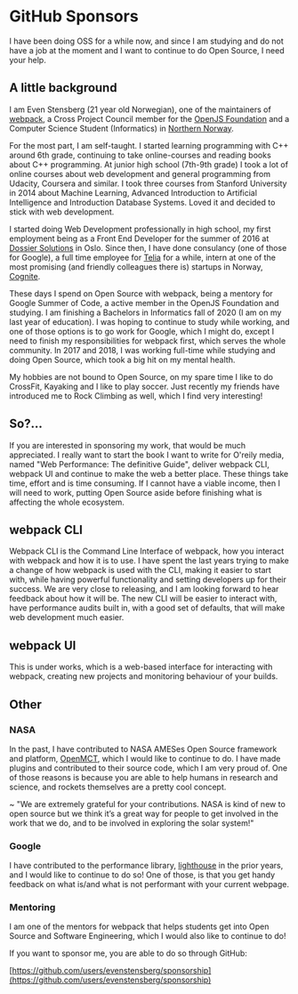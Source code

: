# GitHub Sponsors

I have been doing OSS for a while now, and since I am studying and do not have a job at the moment and I want to continue to do Open Source, I need your help.


## A little background

I am Even Stensberg (21 year old Norwegian), one of the maintainers of [webpack](https://en.wikipedia.org/wiki/Webpack), a Cross Project Council member for the [OpenJS Foundation](https://openjsf.org/about/) and a Computer Science Student (Informatics) in [Northern Norway](https://en.uit.no/om/enhet/forsiden?p_dimension_id=210108). 

For the most part, I am self-taught. I started learning programming with C++ around 6th grade, continuing to take online-courses and reading books about C++ programming. At junior high school (7th-9th grade) I took a lot of online courses about web development and general programming from Udacity, Coursera and similar. I took three courses from Stanford University in 2014 about Machine Learning, Advanced Introduction to Artificial Intelligence and Introduction Database Systems. Loved it and decided to stick with web development. 

I started doing Web Development professionally in high school, my first employment being as a Front End Developer for the summer of 2016 at [Dossier Solutions](https://www.dossier.com/) in Oslo. Since then, I have done consulancy (one of those for Google), a full time employee for [Telia](https://www.teliacompany.com/en/) for a while, intern at one of the most promising (and friendly colleagues there is) startups in Norway, [Cognite](https://www.cognite.com/).


These days I spend on Open Source with webpack, being a mentory for Google Summer of Code, a active member in the OpenJS Foundation and studying. I am finishing a Bachelors in Informatics fall of 2020 (I am on my last year of education). I was hoping to continue to study while working, and one of those options is to go work for Google, which I might do, except I need to finish my responsibilities for webpack first, which serves the whole community. In 2017 and 2018, I was working full-time while studying and doing Open Source, which took a big hit on my mental health.

My hobbies are not bound to Open Source, on my spare time I like to do CrossFit, Kayaking and I like to play soccer. Just recently my friends have introduced me to Rock Climbing as well, which I find very interesting! 

## So?...


If you are interested in sponsoring my work, that would be much appreciated. I really want to start the book I want to write for O'reily media, named "Web Performance: The definitive Guide", deliver webpack CLI, webpack UI and continue to make the web a better place. These things take time, effort and is time consuming. If I cannot have a viable income, then I will need to work, putting Open Source aside before finishing what is affecting the whole ecosystem.

## webpack CLI

Webpack CLI is the Command Line Interface of webpack, how you interact with webpack and how it is to use. I have spent the last years trying to make a change of how webpack is used with the CLI, making it easier to start with, while having powerful functionality and setting developers up for their success. We are very close to releasing, and I am looking forward to hear feedback about how it will be. The new CLI will be easier to interact with, have performance audits built in, with a good set of defaults, that will make web development much easier. 

## webpack UI 

This is under works, which is a web-based interface for interacting with webpack, creating new projects and monitoring behaviour of your builds.

## Other


### NASA

In the past, I have contributed to NASA AMESes Open Source framework and platform, [OpenMCT](https://nasa.github.io/openmct/), which I would like to continue to do. I have made plugins and contributed to their source code, which I am very proud of. One of those reasons is because you are able to help humans in research and science, and rockets themselves are a pretty cool concept. 

~ "We are extremely grateful for your contributions. NASA is kind of new to open source but we think it’s a great way for people to get involved in the work that we do, and to be involved in exploring the solar system!"


### Google

I have contributed to the performance library, [lighthouse](https://developers.google.com/web/tools/lighthouse) in the prior years, and I would like to continue to do so! One of those, is that you get handy feedback on what is/and what is not performant with your current webpage.


### Mentoring

I am one of the mentors for webpack that helps students get into Open Source and Software Engineering, which I would also like to continue to do! 



If you want to sponsor me, you are able to do so through GitHub:

[https://github.com/users/evenstensberg/sponsorship](https://github.com/users/evenstensberg/sponsorship)




